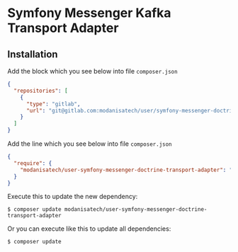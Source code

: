 # Symfony Messenger Kafka Transport Adapter

## Installation

Add the block which you see below into file `composer.json`

```json
{
  "repositories": [
    {
      "type": "gitlab",
      "url": "git@gitlab.com:modanisatech/user/symfony-messenger-doctrine-transport-adapter.git"
    }
  ]
}
```

Add the line which you see below into file `composer.json`

```json
{
  "require": {
    "modanisatech/user-symfony-messenger-doctrine-transport-adapter": "^1.0"
  }
}
```

Execute this to update the new dependency:

```shell script
$ composer update modanisatech/user-symfony-messenger-doctrine-transport-adapter
```

Or you can execute like this to update all dependencies:

```shell script
$ composer update
```